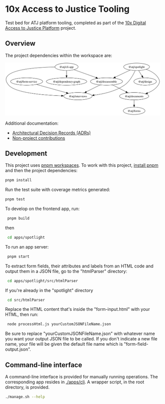 # 10x Access to Justice Tooling

Test bed for ATJ platform tooling, completed as part of the [10x Digital Access to Justice Platform](https://trello.com/c/25Jl6NwJ/207-digital-access-to-justice-platform) project.

## Overview

The project dependencies within the workspace are:

![workspace project dependencies](./workspace-dependencies.svg)

Additional documentation:

- [Architectural Decision Records (ADRs)](./documents/adr/)
- [Non-project contributions](./documents/value-created-log.md)

## Development

This project uses [pnpm workspaces](https://pnpm.io/workspaces). To work with this project, [install pnpm](https://pnpm.io/installation) and then the project dependencies:

```bash
pnpm install
```

Run the test suite with coverage metrics generated:

```bash
pnpm test
```

To develop on the frontend app, run:

```bash
 pnpm build
```

then 

```bash
 cd apps/spotlight
```

To run an app server:

```bash
 pnpm start
```

To extract form fields, their attributes and labels from an HTML code and output them in a JSON file, go to the "htmlParser" directory:

```bash
 cd apps/spotlight/src/htmlParser
```

If you're already in the "spotlight" directory

```bash
 cd src/htmlParser
```

Replace the HTML content that's inside the "form-input.html" with your HTML, then run:

```bash
 node processHtml.js yourCustomJSONFileName.json
```

Be sure to replace "yourCustomJSONFileName.json" with whatever name you want your output JSON file to be called. If you don't indicate a new file name, your file will be given the default file name which is "form-field-output.json".

## Command-line interface

A command-line interface is provided for manually running operations. The corresponding app resides in [./apps/cli](./apps/cli). A wrapper script, in the root directory, is provided.

```bash
./manage.sh --help
```
